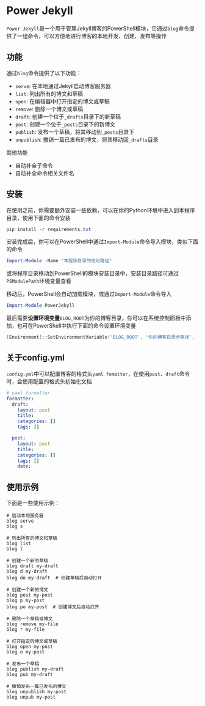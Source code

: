 # Power Jekyll

`Power Jekyll`是一个用于管理Jekyll博客的PowerShell模块，它通过`blog`命令提供了一组命令，可以方便地进行博客的本地开发、创建、发布等操作

## 功能

通过`blog`命令提供了以下功能：

- `serve`: 在本地通过Jekyll启动博客服务器
- `list`: 列出所有的博文和草稿
- `open`: 在编辑器中打开指定的博文或草稿
- `remove`: 删除一个博文或草稿
- `draft`: 创建一个位于`_drafts`目录下的新草稿
- `post`: 创建一个位于`_posts`目录下的新博文
- `publish`: 发布一个草稿，将其移动到`_posts`目录下
- `unpublish`: 撤销一篇已发布的博文，将其移动回`_drafts`目录

其他功能

- 自动补全子命令
- 自动补全命令相关文件名

## 安装

在使用之前，你需要额外安装一些依赖，可以在你的Python环境中进入到本程序目录，使用下面的命令安装

```powershell
pip install -r requirements.txt
```

安装完成后，你可以在PowerShell中通过`Import-Module`命令导入模块，类似下面的命令

```powershell
Import-Module -Name "本程序目录的绝对路径"
```

或将程序目录移动到PowerShell的模块安装目录中，安装目录路径可通过`PSModulePath`环境变量查看

移动后，PowerShell会自动加载模块，或通过`Import-Module`命令导入

```powershell
Import-Module PowerJekyll
```

最后需要**设置环境变量**`BLOG_ROOT`为你的博客目录，你可以在系统控制面板中添加，也可在PowerShell中执行下面的命令设置环境变量

```powershell
[Environment]::SetEnvironmentVariable('BLOG_ROOT', '你的博客目录全路径', 'User')
```

## 关于config.yml

`config.yml`中可以配置博客的格式头`yaml fomatter`，在使用`post`、`draft`命令时，会使用配置的格式头初始化文档

```yaml
# yaml formatter
formatter:
  draft:
    layout: post
    title:
    categories: []
    tags: []

  post:
    layout: post
    title:
    categories: []
    tags: []
    date:  
```

## 使用示例

下面是一些使用示例：

```
# 启动本地服务器
blog serve
blog s

# 列出所有的博文和草稿
blog list
blog l

# 创建一个新的草稿
blog draft my-draft
blog d my-draft
blog do my-draft  # 创建草稿后自动打开

# 创建一个新的博文
blog post my-post
blog p my-post
blog po my-post  # 创建博文后自动打开

# 删除一个草稿或博文
blog remove my-file
blog r my-file

# 打开指定的博文或草稿
blog open my-post
blog o my-post

# 发布一个草稿
blog publish my-draft
blog pub my-draft

# 撤销发布一篇已发布的博文
blog unpublish my-post
blog unpub my-post
```
